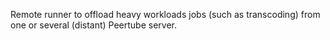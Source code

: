 Remote runner to offload heavy workloads jobs (such as transcoding) from one or several (distant) Peertube server.
